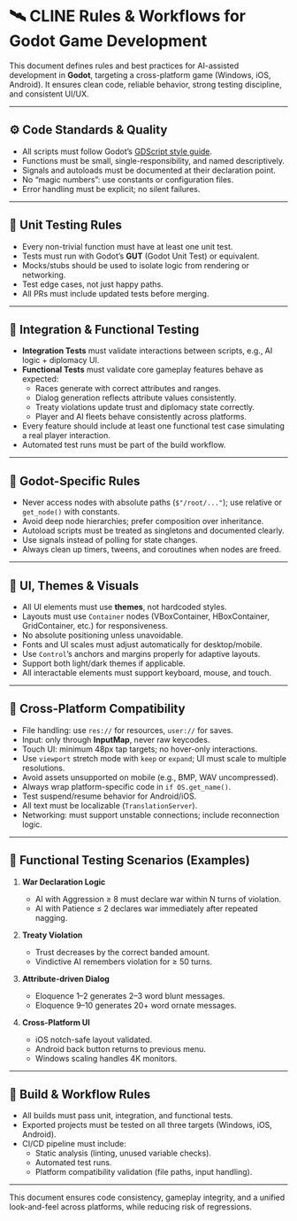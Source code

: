 # 🛰️ CLINE Rules & Workflows for Godot Game Development

This document defines rules and best practices for AI-assisted development in **Godot**, targeting a cross-platform game (Windows, iOS, Android). It ensures clean code, reliable behavior, strong testing discipline, and consistent UI/UX.  

---

## ⚙️ Code Standards & Quality
- All scripts must follow Godot’s [GDScript style guide](https://docs.godotengine.org/en/stable/tutorials/scripting/gdscript/gdscript_styleguide.html).  
- Functions must be small, single-responsibility, and named descriptively.  
- Signals and autoloads must be documented at their declaration point.  
- No “magic numbers”: use constants or configuration files.  
- Error handling must be explicit; no silent failures.  

---

## 🧪 Unit Testing Rules
- Every non-trivial function must have at least one unit test.  
- Tests must run with Godot’s **GUT** (Godot Unit Test) or equivalent.  
- Mocks/stubs should be used to isolate logic from rendering or networking.  
- Test edge cases, not just happy paths.  
- All PRs must include updated tests before merging.  

---

## 🔗 Integration & Functional Testing
- **Integration Tests** must validate interactions between scripts, e.g., AI logic + diplomacy UI.  
- **Functional Tests** must validate core gameplay features behave as expected:  
  - Races generate with correct attributes and ranges.  
  - Dialog generation reflects attribute values consistently.  
  - Treaty violations update trust and diplomacy state correctly.  
  - Player and AI fleets behave consistently across platforms.  
- Every feature should include at least one functional test case simulating a real player interaction.  
- Automated test runs must be part of the build workflow.  

---

## 🧩 Godot-Specific Rules
- Never access nodes with absolute paths (`$"/root/..."`); use relative or `get_node()` with constants.  
- Avoid deep node hierarchies; prefer composition over inheritance.  
- Autoload scripts must be treated as singletons and documented clearly.  
- Use signals instead of polling for state changes.  
- Always clean up timers, tweens, and coroutines when nodes are freed.  

---

## 🎨 UI, Themes & Visuals
- All UI elements must use **themes**, not hardcoded styles.  
- Layouts must use `Container` nodes (VBoxContainer, HBoxContainer, GridContainer, etc.) for responsiveness.  
- No absolute positioning unless unavoidable.  
- Fonts and UI scales must adjust automatically for desktop/mobile.  
- Use `Control`’s anchors and margins properly for adaptive layouts.  
- Support both light/dark themes if applicable.  
- All interactable elements must support keyboard, mouse, and touch.  

---

## 📱 Cross-Platform Compatibility
- File handling: use `res://` for resources, `user://` for saves.  
- Input: only through **InputMap**, never raw keycodes.  
- Touch UI: minimum 48px tap targets; no hover-only interactions.  
- Use `viewport` stretch mode with `keep` or `expand`; UI must scale to multiple resolutions.  
- Avoid assets unsupported on mobile (e.g., BMP, WAV uncompressed).  
- Always wrap platform-specific code in `if OS.get_name()`.  
- Test suspend/resume behavior for Android/iOS.  
- All text must be localizable (`TranslationServer`).  
- Networking: must support unstable connections; include reconnection logic.  

---

## 🧪 Functional Testing Scenarios (Examples)
1. **War Declaration Logic**  
   - AI with Aggression ≥ 8 must declare war within N turns of violation.  
   - AI with Patience ≤ 2 declares war immediately after repeated nagging.  

2. **Treaty Violation**  
   - Trust decreases by the correct banded amount.  
   - Vindictive AI remembers violation for ≥ 50 turns.  

3. **Attribute-driven Dialog**  
   - Eloquence 1–2 generates 2–3 word blunt messages.  
   - Eloquence 9–10 generates 20+ word ornate messages.  

4. **Cross-Platform UI**  
   - iOS notch-safe layout validated.  
   - Android back button returns to previous menu.  
   - Windows scaling handles 4K monitors.  

---

## 🚀 Build & Workflow Rules
- All builds must pass unit, integration, and functional tests.  
- Exported projects must be tested on all three targets (Windows, iOS, Android).  
- CI/CD pipeline must include:  
  - Static analysis (linting, unused variable checks).  
  - Automated test runs.  
  - Platform compatibility validation (file paths, input handling).  

---

This document ensures code consistency, gameplay integrity, and a unified look-and-feel across platforms, while reducing risk of regressions.  
